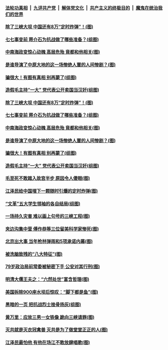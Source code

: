 ####  [法轮功真相](../../../../basic/blob/master/README.md?t=07050431) &nbsp;|&nbsp; [九评共产党](../../../../9ping.md/blob/master/README.md?t=07050431) &nbsp;|&nbsp; [解体党文化](../../../../jtdwh.md/blob/master/README.md?t=07050431)  &nbsp;|&nbsp; [共产主义的终极目的](../../../../gczydzjmd.md/blob/master/README.md?t=07050431) &nbsp;|&nbsp; [魔鬼在统治我们的世界](../../../../mgztzwmdsj.md/blob/master/README.md?t=07050431) 

#### [除了三峡大坝 中国还有8万“定时炸弹”！(图)](../pages/p6/937540.md?t=07050431) 

#### [七七事变前 蒋介石为抗战做了哪些准备？(组图)](../pages/p6/938219.md?t=07050431) 

#### [中南海政变惊心动魄 高层危殆 竟都和他相关(图)](../pages/p6/937814.md?t=07050431) 

#### [是谁导演了中原大地的这一场惨绝人寰的人间惨剧？(图)](../pages/p6/938390.md?t=07050431) 

#### [骗很大！有图有真相 别再蒙了(组图)](../pages/p6/938072.md?t=07050431) 

#### [造假毛主持“一大” 党代表公开卖国当汉奸(组图)](../pages/p6/938123.md?t=07050431) 

#### [除了三峡大坝 中国还有8万“定时炸弹”！(图)](../pages/p6/937540.md?t=07050431) 

#### [七七事变前 蒋介石为抗战做了哪些准备？(组图)](../pages/p6/938219.md?t=07050431) 

#### [中南海政变惊心动魄 高层危殆 竟都和他相关(图)](../pages/p6/937814.md?t=07050431) 

#### [是谁导演了中原大地的这一场惨绝人寰的人间惨剧？(图)](../pages/p6/938390.md?t=07050431) 

#### [骗很大！有图有真相 别再蒙了(组图)](../pages/p6/938072.md?t=07050431) 

#### [造假毛主持“一大” 党代表公开卖国当汉奸(组图)](../pages/p6/938123.md?t=07050431) 

#### [毛至死不敢踏入故宫半步 原因令人傻眼(图)](../pages/p6/938007.md?t=07050431) 

#### [江泽民给中国埋下一颗随时引爆的定时炸弹(图)](../pages/p6/937539.md?t=07050431) 

#### [“文革”五大学生领袖的各自结局(组图)](../pages/p6/938075.md?t=07050431) 

#### [一场持久灾害 难以画上句号的三峡工程(图)](../pages/p6/937534.md?t=07050431) 

#### [夹边沟集中营 傅作恭等三位留美科学家惨死(图)](../pages/p6/937892.md?t=07050431) 

#### [北京出大事 当年枪林弹雨和5项承诺内幕(图)](../pages/p6/937994.md?t=07050431) 

#### [被洗脑致残的“八大特征”(图)](../pages/p6/938073.md?t=07050431) 

#### [79岁政治局前常委被秘密下手 公安对其行刑(图)](../pages/p6/937960.md?t=07050431) 

#### [明清大儒王夫之：“六然处世”富含哲理(图)](../pages/p6/937069.md?t=07050431) 

#### [美国拆除900座水坝后惊叹：“脚下都是鱼”(图)](../pages/p6/937533.md?t=07050431) 

#### [黑暗的一页 把抗战烈士挫骨扬灰(组图)](../pages/p6/937888.md?t=07050431) 

#### [黄万里：应放三男一女铁像 跪向三峡请罪(图)](../pages/p6/937532.md?t=07050431) 

#### [灭共就是灭衣冠禽兽 灭共是为了做堂堂正正的人(图)](../pages/p6/937958.md?t=07050431) 

#### [江泽民最怕他 有他在场江不敢放肆唱歌(图)](../pages/p6/937955.md?t=07050431) 

